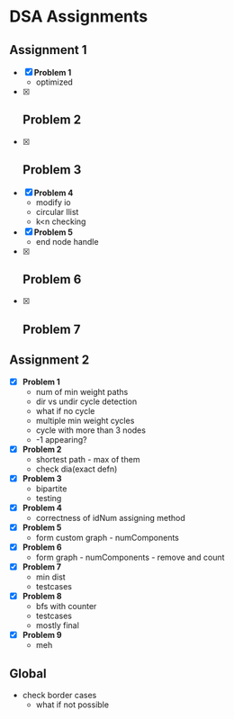 # DSA Assignments

## Assignment 1

- [x] **Problem 1**
	- optimized
- [x] **Problem 2**
    - 
- [x] **Problem 3**
	- 
- [x] **Problem 4**
    - modify io
    - circular llist
	- k<n checking
- [x] **Problem 5**
    - end node handle
- [x] **Problem 6**
    - 
- [x] **Problem 7**
	- 

## Assignment 2

- [x] **Problem 1**
	- num of min weight paths
    - dir vs undir cycle detection
    - what if no cycle
    - multiple min weight cycles
    - cycle with more than 3 nodes
    - -1 appearing?
- [x] **Problem 2**
    - shortest path - max of them
    - check dia(exact defn)
- [x] **Problem 3**
	- bipartite
    - testing 
- [x] **Problem 4**
    - correctness of idNum assigning method
- [x] **Problem 5**
    - form custom graph - numComponents
- [x] **Problem 6**
    - form graph - numComponents - remove and count
- [x] **Problem 7**
	- min dist
    - testcases
- [x] **Problem 8**
	- bfs with counter
    - testcases
    - mostly final
- [x] **Problem 9**
	- meh


## Global
- check border cases
    - what if not possible